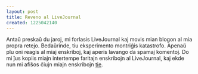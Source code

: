 ```yaml
---
layout: post
title: Reveno al LiveJournal
created: 1225042140
---
```

Antaŭ preskaŭ du jaroj, mi forlasis LiveJournal kaj movis mian blogon al mia propra retejo.  Bedaŭrinde, tiu eksperimento montriĝis katastrofo.  Apenaŭ plu oni reagis al miaj enskriboj, kaj aperis lavango da spamaj komentoj.  Do mi ĵus kopiis miajn intertempe faritajn enskribojn al LiveJournal, kaj ekde nun mi afiŝos ĉiujn miajn enskribojn [tie](https://argilo.livejournal.com/).
